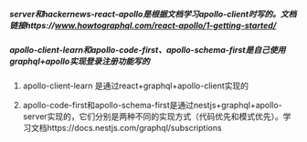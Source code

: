 ##### server和hackernews-react-apollo是根据文档学习apollo-client时写的。文档链接https://www.howtographql.com/react-apollo/1-getting-started/



#####  apollo-client-learn和apollo-code-first、apollo-schema-first是自己使用graphql+apollo实现登录注册功能写的

1. apollo-client-learn 是通过react+graphql+apollo-client实现的

2. apollo-code-first和apollo-schema-first是通过nestjs+graphql+apollo-server实现的，它们分别是两种不同的实现方式（代码优先和模式优先）。学习文档https://docs.nestjs.com/graphql/subscriptions



